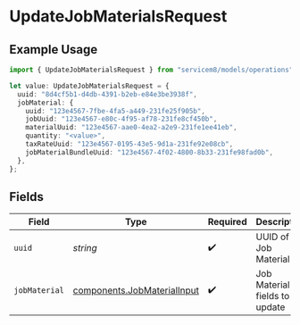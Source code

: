 # UpdateJobMaterialsRequest

## Example Usage

```typescript
import { UpdateJobMaterialsRequest } from "servicem8/models/operations";

let value: UpdateJobMaterialsRequest = {
  uuid: "8d4cf5b1-d4db-4391-b2eb-e84e3be3938f",
  jobMaterial: {
    uuid: "123e4567-7fbe-4fa5-a449-231fe25f905b",
    jobUuid: "123e4567-e80c-4f95-af78-231fe8cf450b",
    materialUuid: "123e4567-aae0-4ea2-a2e9-231fe1ee41eb",
    quantity: "<value>",
    taxRateUuid: "123e4567-0195-43e5-9d1a-231fe92e08cb",
    jobMaterialBundleUuid: "123e4567-4f02-4800-8b33-231fe98fad0b",
  },
};
```

## Fields

| Field                                                                      | Type                                                                       | Required                                                                   | Description                                                                |
| -------------------------------------------------------------------------- | -------------------------------------------------------------------------- | -------------------------------------------------------------------------- | -------------------------------------------------------------------------- |
| `uuid`                                                                     | *string*                                                                   | :heavy_check_mark:                                                         | UUID of the Job Material                                                   |
| `jobMaterial`                                                              | [components.JobMaterialInput](../../models/components/jobmaterialinput.md) | :heavy_check_mark:                                                         | Job Material fields to update                                              |